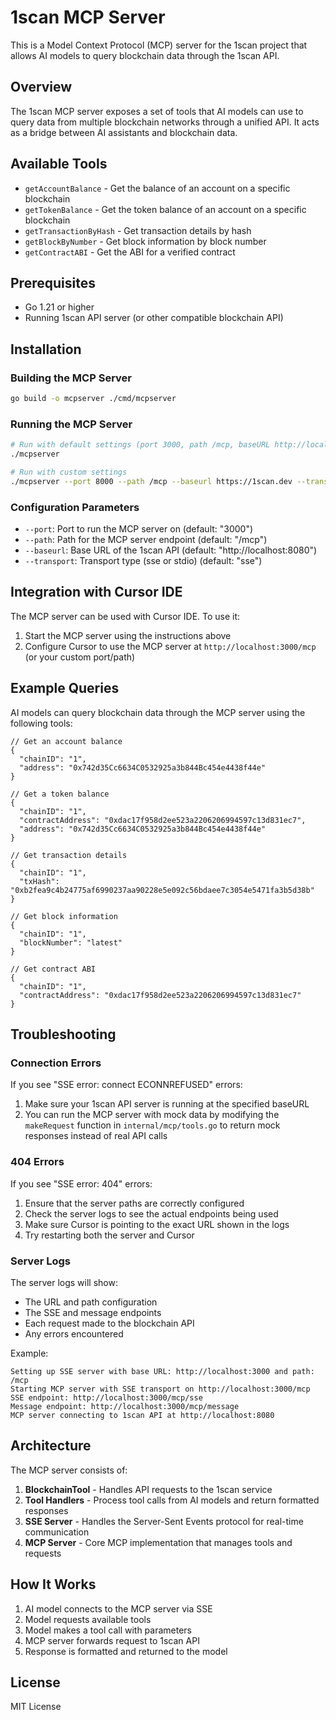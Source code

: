 # 1scan MCP Server

This is a Model Context Protocol (MCP) server for the 1scan project that allows AI models to query blockchain data through the 1scan API.

## Overview

The 1scan MCP server exposes a set of tools that AI models can use to query data from multiple blockchain networks through a unified API. It acts as a bridge between AI assistants and blockchain data.

## Available Tools

- `getAccountBalance` - Get the balance of an account on a specific blockchain
- `getTokenBalance` - Get the token balance of an account on a specific blockchain
- `getTransactionByHash` - Get transaction details by hash
- `getBlockByNumber` - Get block information by block number
- `getContractABI` - Get the ABI for a verified contract

## Prerequisites

- Go 1.21 or higher
- Running 1scan API server (or other compatible blockchain API)

## Installation

### Building the MCP Server

```bash
go build -o mcpserver ./cmd/mcpserver
```

### Running the MCP Server

```bash
# Run with default settings (port 3000, path /mcp, baseURL http://localhost:8080)
./mcpserver

# Run with custom settings
./mcpserver --port 8000 --path /mcp --baseurl https://1scan.dev --transport sse
```

### Configuration Parameters

- `--port`: Port to run the MCP server on (default: "3000")
- `--path`: Path for the MCP server endpoint (default: "/mcp")
- `--baseurl`: Base URL of the 1scan API (default: "http://localhost:8080")
- `--transport`: Transport type (sse or stdio) (default: "sse")

## Integration with Cursor IDE

The MCP server can be used with Cursor IDE. To use it:

1. Start the MCP server using the instructions above
2. Configure Cursor to use the MCP server at `http://localhost:3000/mcp` (or your custom port/path)

## Example Queries

AI models can query blockchain data through the MCP server using the following tools:

```
// Get an account balance
{
  "chainID": "1",
  "address": "0x742d35Cc6634C0532925a3b844Bc454e4438f44e"
}

// Get a token balance
{
  "chainID": "1",
  "contractAddress": "0xdac17f958d2ee523a2206206994597c13d831ec7",
  "address": "0x742d35Cc6634C0532925a3b844Bc454e4438f44e"
}

// Get transaction details
{
  "chainID": "1",
  "txHash": "0xb2fea9c4b24775af6990237aa90228e5e092c56bdaee7c3054e5471fa3b5d38b"
}

// Get block information
{
  "chainID": "1",
  "blockNumber": "latest"
}

// Get contract ABI
{
  "chainID": "1",
  "contractAddress": "0xdac17f958d2ee523a2206206994597c13d831ec7"
}
```

## Troubleshooting

### Connection Errors

If you see "SSE error: connect ECONNREFUSED" errors:

1. Make sure your 1scan API server is running at the specified baseURL
2. You can run the MCP server with mock data by modifying the `makeRequest` function in `internal/mcp/tools.go` to return mock responses instead of real API calls

### 404 Errors

If you see "SSE error: 404" errors:

1. Ensure that the server paths are correctly configured
2. Check the server logs to see the actual endpoints being used
3. Make sure Cursor is pointing to the exact URL shown in the logs
4. Try restarting both the server and Cursor

### Server Logs

The server logs will show:
- The URL and path configuration
- The SSE and message endpoints
- Each request made to the blockchain API
- Any errors encountered

Example:
```
Setting up SSE server with base URL: http://localhost:3000 and path: /mcp
Starting MCP server with SSE transport on http://localhost:3000/mcp
SSE endpoint: http://localhost:3000/mcp/sse
Message endpoint: http://localhost:3000/mcp/message
MCP server connecting to 1scan API at http://localhost:8080
```

## Architecture

The MCP server consists of:

1. **BlockchainTool** - Handles API requests to the 1scan service
2. **Tool Handlers** - Process tool calls from AI models and return formatted responses
3. **SSE Server** - Handles the Server-Sent Events protocol for real-time communication
4. **MCP Server** - Core MCP implementation that manages tools and requests

## How It Works

1. AI model connects to the MCP server via SSE
2. Model requests available tools
3. Model makes a tool call with parameters
4. MCP server forwards request to 1scan API
5. Response is formatted and returned to the model

## License

MIT License 
